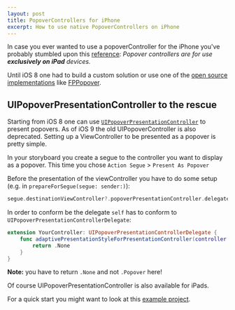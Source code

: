 ```yaml
---
layout: post
title: PopoverControllers for iPhone
excerpt: How to use native PopoverControllers on iPhone
---
```


In case you ever wanted to use a popoverController for the iPhone you've probably stumbled upon this [reference](https://developer.apple.com/library/ios/documentation/UIKit/Reference/UIPopoverController_class/index.html): *Popover controllers are for use **exclusively on iPad** devices.* 

Until iOS 8 one had to build a custom solution or use one of the [open source implementations](https://cocoapods.org/?q=popover) like [FPPopover](https://github.com/alvises/FPPopover).

## UIPopoverPresentationController to the rescue
Starting from iOS 8 one can use [`UIPopoverPresentationController`](https://developer.apple.com/library/prerelease/ios/documentation/UIKit/Reference/UIPopoverPresentationController_class/index.html) to present popovers. As of iOS 9 the old UIPopoverController is also deprecated.
Setting up a ViewController to be presented as a popover is pretty simple.

In your storyboard you create a segue to the controller you want to display as a popover. This time you chose `Action Segue` > `Present As Popover`

Before the presentation of the viewController you have to do some setup (e.g. in `prepareForSegue(segue: sender:)`):

~~~swift
segue.destinationViewController?.popoverPresentationController.delegate = self
~~~

In order to conform be the delegate `self` has to conform to  `UIPopoverPresentationControllerDelegate`:

~~~swift
extension YourController: UIPopoverPresentationControllerDelegate {
    func adaptivePresentationStyleForPresentationController(controller: UIPresentationController) -> UIModalPresentationStyle {
        return .None
    }
}
~~~

**Note:** you have to return `.None` and not `.Popover` here!

Of course UIPopoverPresentationController is also available for iPads.

For a quick start you might want to look at this [example project](https://github.com/benrudhart/benrudhart.github.io/tree/master/assets/examples/2016_02_23%20PopoveriPhone).


